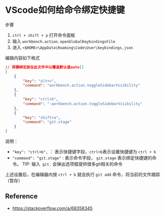 # VScode如何给命令绑定快捷键

步骤
1. `ctrl + shift + p` 打开命令面板
2. 输入 `workbench.action.openGlobalKeybindingsFile`
3. 进入 `<$HOME>\AppData\Roaming\Code\User\keybindings.json`

编辑内容如下格式

```json
// 将键绑定放在此文件中以覆盖默认值auto[]
[
    {
        "key": "alt+v",
        "command": "workbench.action.toggleSidebarVisibility"
    },
    {
        "key": "ctrl+b",
        "command": "-workbench.action.toggleSidebarVisibility"
    },
    {
        "key": "shift+a",
        "command": "git.stage"
    }
]
```
说明：
- `"key": "ctrl+b",` ： 表示快捷键字段，`ctrl+b`表示设置快捷键为 `ctrl + b`
-  `"command": "git.stage"` : 表示命令字段， `git.stage` 表示绑定快捷键的命令。 TIP: 输入` git.` 会弹出选项框提供很多git相关的命令

上述设置后，在编辑器内按 `ctrl + b` 就会执行 `git add` 命令，将当前的文件跟踪（暂存）

## Reference

- https://stackoverflow.com/a/68358345








